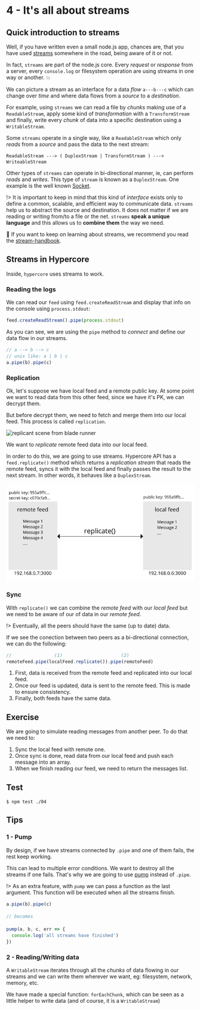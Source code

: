 # 4 - It's all about streams 

## Quick introduction to streams

Well, if you have written even a small node.js app, chances are, that you have used [streams](https://nodejs.org/api/stream.html) somewhere in the road, being aware of it or not.

In fact, `streams` are part of the node.js core. Every _request_ or _response_ from a server, every `console.log` or filesystem operation are using streams in one way or another. :boom:

We can picture a stream as an interface for a data _flow_ `a---b---c` which can change over _time_ and where data flows from a _source_ to a _destination_. 

For example, using `streams` we can read a file by _chunks_ making use of a `ReadableStream`, apply some kind of _transformation_ with a `TransformStream` and finally, write every _chunk_ of data into a specific destination using a `WritableStream`. 

Some `streams` operate in a single way, like a `ReadableStream` which only _reads_ from a _source_ and pass the data to the next stream:

```
ReadableStream ---> ( DuplexStream | TransformStream ) ---> WriteableStream
```

Other types of `streams` can operate in bi-directional manner, ie, can perform _reads_ and _writes_. This type of `stream` is known as a `DuplexStream`. One example is the well known [Socket](https://nodejs.org/api/net.html#net_new_net_socket_options).

!> It is important to keep in mind that this kind of _interface_ exists only to define a common, scalable, and efficient way to communicate data. `streams` help us to abstract the source and destination. It does not matter if we are reading or writing from/to a file or the net. `streams` **speak a unique language** and this allows us to **combine them** the way we need.

:link: If you want to keep on learning about streams, we recommend you read the 
[stream-handbook](https://github.com/substack/stream-handbook).

## Streams in Hypercore

Inside, `hypercore` uses streams to work.

### Reading the logs 

We can read our `feed` using `feed.createReadStream` and display that info on the console using `process.stdout`:

```javascript
feed.createReadStream().pipe(process.stdout)
```

As you can see, we are using the `pipe` method to _connect_ and define our data flow in our streams.

```javascript
// a --> b --> c
// unix like: a | b | c
a.pipe(b).pipe(c)
```

### Replication 

Ok, let's suppose we have local feed and a remote public key. At some point we want to read data from this other feed, since we have it's PK, we can decrypt them.

But before decrypt them, we need to fetch and merge them into our local feed. This process is called `replication`.

![replicant scene from blade runner](https://media.giphy.com/media/xtpNfxNz7rTSo/giphy.gif)

We want to _replicate_ remote feed data into our local feed.

In order to do this, we are going to use streams. Hypercore API has a `feed.replicate()` method which returns a _replication stream_ that reads the remote feed, syncs it with the local feed and finally passes the result to the next stream. In other words, it behaves like a `DuplexStream`.

![replicate](/assets/replicate.png)

### Sync 

With `replicate()` we can combine the _remote feed_ with our _local feed_ but we need to be aware of our of data in our _remote feed_.

!> Eventually, all the peers should have the same (up to date) data.

If we see the conection between two peers as a bi-directional connection, we can do the following:
```javascript
//                (1)                      (2)
remoteFeed.pipe(localFeed.replicate()).pipe(remoteFeed)
```
1. First, data is received from the remote feed and replicated into our local feed.
2. Once our feed is updated, data is sent to the remote feed. This is made to ensure consistency.
3. Finally, both feeds have the same data.

## Exercise 

We are going to simulate reading messages from another peer. To do that we need to:

1. Sync the local feed with remote one.
2. Once sync is done, read data from our local feed and push each message into an array.
3. When we finish reading our feed, we need to return the messages list.

## Test

```
$ npm test ./04
```

## Tips

### 1 - Pump

By design, if we have streams connected by `.pipe` and one of them fails, the rest keep working.

This can lead to multiple error conditions. We want to destroy all the streams if one fails. That's why we are going to use 
[pump](/pump) instead of `.pipe`.

!> As an extra feature, with `pump` we can pass a function as the last argument. This function will be executed when all the streams finish.

```javascript
a.pipe(b).pipe(c)

// becomes

pump(a, b, c, err => {
  console.log('all streams have finished')
})
```

### 2 - Reading/Writing data 

A `WritableStream` iterates through all the _chunks_ of data flowing in our streams and we can write them wherever we want, eg: filesystem, network, memory, etc. 

We have made a special function: `forEachChunk`, which can be seen as a little helper to write data (and of course, it is a `WritableStream`)

